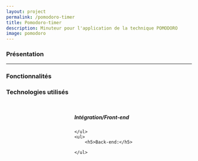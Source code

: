 ```yaml
---
layout: project
permalink: /pomodoro-timer
title: Pomodoro-timer
description: Minuteur pour l'application de la technique POMODORO
image: pomodoro
---
```


<h3>Présentation</h3>

<hr />
<h3> Fonctionnalités </h3>
<ul>
  
</ul>

<h3> Technologies utilisés </h3>
<div style="display:flex;justify-content:space-around;">
    <ul>
        <h5>Intégration/Front-end</h5>

    </ul>
    <ul>
        <h5>Back-end:</h5>

    </ul>
</div>